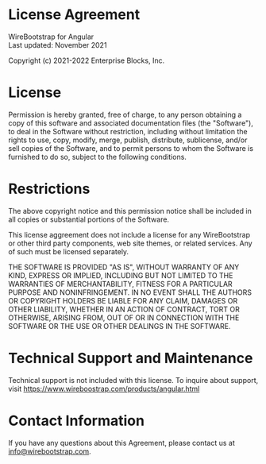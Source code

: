 # License Agreement
WireBootstrap for Angular  
Last updated: November 2021

Copyright (c) 2021-2022 Enterprise Blocks, Inc.

# License
Permission is hereby granted, free of charge, to any person obtaining a copy of this software and associated documentation files (the "Software"), to deal in the Software without restriction, including without limitation the rights to use, copy, modify, merge, publish, distribute, sublicense, and/or sell copies of the Software, and to permit persons to whom the Software is furnished to do so, subject to the following conditions.

# Restrictions
The above copyright notice and this permission notice shall be included in all copies or substantial portions of the Software.

This license aggreement does not include a license for any WireBootstrap or other third party components, web site themes, or related services.  Any of such must be licensed separately.

THE SOFTWARE IS PROVIDED "AS IS", WITHOUT WARRANTY OF ANY KIND, EXPRESS OR IMPLIED, INCLUDING BUT NOT LIMITED TO THE WARRANTIES OF MERCHANTABILITY, FITNESS FOR A PARTICULAR PURPOSE AND NONINFRINGEMENT. IN NO EVENT SHALL THE AUTHORS OR COPYRIGHT HOLDERS BE LIABLE FOR ANY CLAIM, DAMAGES OR OTHER LIABILITY, WHETHER IN AN ACTION OF CONTRACT, TORT OR OTHERWISE, ARISING FROM, OUT OF OR IN CONNECTION WITH THE SOFTWARE OR THE USE OR OTHER DEALINGS IN THE SOFTWARE.

# Technical Support and Maintenance
Technical support is not included with this license.  To inquire about support, visit https://www.wireboostrap.com/products/angular.html

# Contact Information
If you have any questions about this Agreement, please contact us at info@wirebootstrap.com.